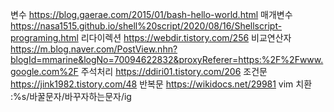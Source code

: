 
변수
https://blog.gaerae.com/2015/01/bash-hello-world.html
매개변수
https://nasa1515.github.io/shell%20script/2020/08/16/Shellscript-programing.html
리다이렉션
https://webdir.tistory.com/256
비교연산자
https://m.blog.naver.com/PostView.nhn?blogId=mmarine&logNo=70094622832&proxyReferer=https:%2F%2Fwww.google.com%2F
주석처리
https://ddiri01.tistory.com/206
조건문
https://jink1982.tistory.com/48
반복문
https://wikidocs.net/29981
vim 치환
:%s/바꿀문자/바꾸자하는문자/ig
